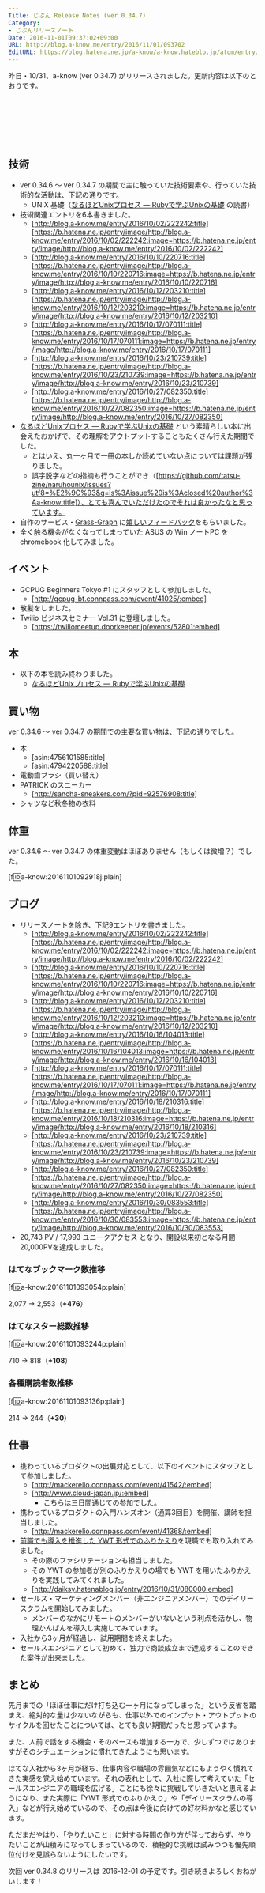 ```yaml
---
Title: じぶん Release Notes (ver 0.34.7)
Category:
- じぶんリリースノート
Date: 2016-11-01T09:37:02+09:00
URL: http://blog.a-know.me/entry/2016/11/01/093702
EditURL: https://blog.hatena.ne.jp/a-know/a-know.hateblo.jp/atom/entry/10328749687192272843
---
```


昨日・10/31、a-know (ver 0.34.7) がリリースされました。更新内容は以下のとおりです。


<!-- more -->


<script async src="//pagead2.googlesyndication.com/pagead/js/adsbygoogle.js"></script>
<!-- article-top -->
<ins class="adsbygoogle"
     style="display:inline-block;width:728px;height:90px"
     data-ad-client="ca-pub-3463034538369189"
     data-ad-slot="8367620130"></ins>
<script>
(adsbygoogle = window.adsbygoogle || []).push({});
</script>


## 技術
* ver 0.34.6 〜 ver 0.34.7 の期間で主に触っていた技術要素や、行っていた技術的な活動は、下記の通りです。
    * UNIX 基礎（[なるほどUnixプロセス ― Rubyで学ぶUnixの基礎](http://tatsu-zine.com/books/naruhounix) の読書）
* 技術関連エントリを6本書きました。
    * [http://blog.a-know.me/entry/2016/10/02/222242:title] [https://b.hatena.ne.jp/entry/image/http://blog.a-know.me/entry/2016/10/02/222242:image=https://b.hatena.ne.jp/entry/image/http://blog.a-know.me/entry/2016/10/02/222242]
    * [http://blog.a-know.me/entry/2016/10/10/220716:title] [https://b.hatena.ne.jp/entry/image/http://blog.a-know.me/entry/2016/10/10/220716:image=https://b.hatena.ne.jp/entry/image/http://blog.a-know.me/entry/2016/10/10/220716]
    * [http://blog.a-know.me/entry/2016/10/12/203210:title] [https://b.hatena.ne.jp/entry/image/http://blog.a-know.me/entry/2016/10/12/203210:image=https://b.hatena.ne.jp/entry/image/http://blog.a-know.me/entry/2016/10/12/203210]
    * [http://blog.a-know.me/entry/2016/10/17/070111:title] [https://b.hatena.ne.jp/entry/image/http://blog.a-know.me/entry/2016/10/17/070111:image=https://b.hatena.ne.jp/entry/image/http://blog.a-know.me/entry/2016/10/17/070111]
    * [http://blog.a-know.me/entry/2016/10/23/210739:title] [https://b.hatena.ne.jp/entry/image/http://blog.a-know.me/entry/2016/10/23/210739:image=https://b.hatena.ne.jp/entry/image/http://blog.a-know.me/entry/2016/10/23/210739]
    * [http://blog.a-know.me/entry/2016/10/27/082350:title] [https://b.hatena.ne.jp/entry/image/http://blog.a-know.me/entry/2016/10/27/082350:image=https://b.hatena.ne.jp/entry/image/http://blog.a-know.me/entry/2016/10/27/082350]
* [なるほどUnixプロセス ― Rubyで学ぶUnixの基礎](http://tatsu-zine.com/books/naruhounix) という素晴らしい本に出会えたおかげで、その理解をアウトプットすることもたくさん行えた期間でした。
    * とはいえ、丸一ヶ月で一冊の本しか読めていない点については課題が残りました。
    * 誤字脱字などの指摘も行うことができ（[https://github.com/tatsu-zine/naruhounix/issues?utf8=%E2%9C%93&q=is%3Aissue%20is%3Aclosed%20author%3Aa-know:title]）、とても喜んでいただけたのでそれは良かったなと思っています。
* 自作のサービス・[Grass-Graph](https://grass-graph.moshimo.works/) に[嬉しいフィードバック](https://github.com/a-know/grass-graph/issues/4)をもらいました。
* 全く触る機会がなくなってしまっていた ASUS の Win ノートPC を chromebook 化してみました。


## イベント
* GCPUG Beginners Tokyo #1 にスタッフとして参加しました。
    * [http://gcpug-bt.connpass.com/event/41025/:embed]
* 散髪をしました。
* Twilio ビジネスセミナー Vol.31 に登壇しました。
    * [https://twiliomeetup.doorkeeper.jp/events/52801:embed]




## 本
* 以下の本を読み終わりました。
    * [なるほどUnixプロセス ― Rubyで学ぶUnixの基礎](http://tatsu-zine.com/books/naruhounix)


## 買い物
ver 0.34.6 〜 ver 0.34.7 の期間での主要な買い物は、下記の通りでした。

* 本
    * [asin:4756101585:title]
    * [asin:4794220588:title]
* 電動歯ブラシ（買い替え）
* PATRICK のスニーカー
    * [http://sancha-sneakers.com/?pid=92576908:title]
* シャツなど秋冬物の衣料



## 体重
ver 0.34.6 〜 ver 0.34.7 の体重変動はほぼありません（もしくは微増？）でした。

[f:id:a-know:20161101092918j:plain]


## ブログ
* リリースノートを除き、下記9エントリを書きました。
    * [http://blog.a-know.me/entry/2016/10/02/222242:title] [https://b.hatena.ne.jp/entry/image/http://blog.a-know.me/entry/2016/10/02/222242:image=https://b.hatena.ne.jp/entry/image/http://blog.a-know.me/entry/2016/10/02/222242]
    * [http://blog.a-know.me/entry/2016/10/10/220716:title] [https://b.hatena.ne.jp/entry/image/http://blog.a-know.me/entry/2016/10/10/220716:image=https://b.hatena.ne.jp/entry/image/http://blog.a-know.me/entry/2016/10/10/220716]
    * [http://blog.a-know.me/entry/2016/10/12/203210:title] [https://b.hatena.ne.jp/entry/image/http://blog.a-know.me/entry/2016/10/12/203210:image=https://b.hatena.ne.jp/entry/image/http://blog.a-know.me/entry/2016/10/12/203210]
    * [http://blog.a-know.me/entry/2016/10/16/104013:title] [https://b.hatena.ne.jp/entry/image/http://blog.a-know.me/entry/2016/10/16/104013:image=https://b.hatena.ne.jp/entry/image/http://blog.a-know.me/entry/2016/10/16/104013]
    * [http://blog.a-know.me/entry/2016/10/17/070111:title] [https://b.hatena.ne.jp/entry/image/http://blog.a-know.me/entry/2016/10/17/070111:image=https://b.hatena.ne.jp/entry/image/http://blog.a-know.me/entry/2016/10/17/070111]
    * [http://blog.a-know.me/entry/2016/10/18/210316:title] [https://b.hatena.ne.jp/entry/image/http://blog.a-know.me/entry/2016/10/18/210316:image=https://b.hatena.ne.jp/entry/image/http://blog.a-know.me/entry/2016/10/18/210316]
    * [http://blog.a-know.me/entry/2016/10/23/210739:title] [https://b.hatena.ne.jp/entry/image/http://blog.a-know.me/entry/2016/10/23/210739:image=https://b.hatena.ne.jp/entry/image/http://blog.a-know.me/entry/2016/10/23/210739]
    * [http://blog.a-know.me/entry/2016/10/27/082350:title] [https://b.hatena.ne.jp/entry/image/http://blog.a-know.me/entry/2016/10/27/082350:image=https://b.hatena.ne.jp/entry/image/http://blog.a-know.me/entry/2016/10/27/082350]
    * [http://blog.a-know.me/entry/2016/10/30/083553:title] [https://b.hatena.ne.jp/entry/image/http://blog.a-know.me/entry/2016/10/30/083553:image=https://b.hatena.ne.jp/entry/image/http://blog.a-know.me/entry/2016/10/30/083553]
*  20,743 PV /  17,993 ユニークアクセス となり、開設以来初となる月間20,000PVを達成しました。

### はてなブックマーク数推移

[f:id:a-know:20161101093054p:plain]

2,077 → 2,553（<b>+476</b>）


### はてなスター総数推移

[f:id:a-know:20161101093244p:plain]

710 → 818（<b>+108</b>）


### 各種購読者数推移

[f:id:a-know:20161101093136p:plain]

214 → 244（<b>+30</b>）


## 仕事
* 携わっているプロダクトの出展対応として、以下のイベントにスタッフとして参加しました。
    * [http://mackerelio.connpass.com/event/41542/:embed]
    * [http://www.cloud-japan.jp/:embed]
        * こちらは三日間通じての参加でした。
* 携わっているプロダクトの入門ハンズオン（通算3回目）を開催、講師を担当しました。
    * [http://mackerelio.connpass.com/event/41368/:embed]
* [前職でも導入を推進した YWT 形式でのふりかえり](http://tech.feedforce.jp/ywt-retrospective.html)を現職でも取り入れてみました。
    * その際のファシリテーションも担当しました。
    * その YWT の参加者が別のふりかえりの場でも YWT を用いたふりかえりを実践してみてくれました。
    * [http://daiksy.hatenablog.jp/entry/2016/10/31/080000:embed]
* セールス・マーケティングメンバー（非エンジニアメンバー）でのデイリースクラムを開始してみました。
    * メンバーのなかにリモートのメンバーがいないという利点を活かし、物理かんばんを導入し実施してみています。
* 入社から3ヶ月が経過し、試用期間を終えました。
* セールスエンジニアとして初めて、独力で商談成立まで達成することのできた案件が出来ました。


## まとめ
先月までの「ほぼ仕事にだけ打ち込む一ヶ月になってしまった」という反省を踏まえ、絶対的な量は少ないながらも、仕事以外でのインプット・アウトプットのサイクルを回せたことについては、とても良い期間だったと思っています。


また、人前で話をする機会・そのペースも増加する一方で、少しずつではありますがそのシチュエーションに慣れてきたようにも思います。


はてな入社から3ヶ月が経ち、仕事内容や職場の雰囲気などにもようやく慣れてきた実感を覚え始めています。それの表れとして、入社に際して考えていた「セールスエンジニアの職域を広げる」ことにも徐々に挑戦していきたいと思えるようになり、また実際に「YWT 形式でのふりかえり」や「デイリースクラムの導入」などが行え始めているので、その点は今後に向けての好材料かなと感じています。


ただまだやはり、「やりたいこと」に対する時間の作り方が伴っておらず、やりたいことが山積みになってしまっているので、積極的な挑戦は試みつつも優先順位付けを見誤らないようにしたいです。


次回 ver 0.34.8 のリリースは 2016-12-01 の予定です。引き続きよろしくおねがいします！



<script async src="//pagead2.googlesyndication.com/pagead/js/adsbygoogle.js"></script>
<!-- article-bottom2 -->
<ins class="adsbygoogle"
     style="display:inline-block;width:300px;height:250px"
     data-ad-client="ca-pub-3463034538369189"
     data-ad-slot="5274552934"></ins>
<script>
(adsbygoogle = window.adsbygoogle || []).push({});
</script>


<div>
<a href='http://cloud.feedly.com/#subscription%2Ffeed%2Fhttp%3A%2F%2Fblog.a-know.me%2Ffeed'  target='blank'><img id='feedlyFollow' src='http://s3.feedly.com/img/follows/feedly-follow-rectangle-volume-small_2x.png' alt='follow us in feedly' width='65' height='20'></a>

<iframe src="http://blog.hatena.ne.jp/a-know/a-know.hateblo.jp/subscribe/iframe" allowtransparency="true" frameborder="0" scrolling="no" width="150" height="28"></iframe>
</div>
